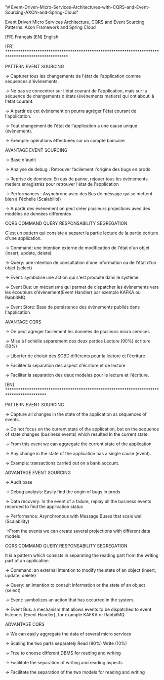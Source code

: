 "# Event-Driven-Micro-Services-Architectures-with-CQRS-and-Event-Sourcing-AXON-and-Spring-Cloud" 

Event Driven Micro Services Architecture, CQRS and Event Sourcing Patterns: Axon Framework and Spring Cloud

[FR] Français
[EN] English

 [FR] ****************************************************************************************************
 
 PATTERN EVENT SOURCING

-> Capturer tous les changements de l'état de l'application comme séquences d'évènements.

-> Ne pas se concentrer sur l'état courant de l'application, mais sur la séquence de changements d'états (évènements metiers) qui ont abouti à l'état courant.

-> A partir de cet évènement on pourra agréger l'état courant de l'application.

-> Tout changement de l'état de l'application a une cause unique (évènement).

-> Exemple: opérations éffectuées sur un compte bancaire.

AVANTAGE EVENT SOURCING

-> Base d'audit

-> Analyse de debug : Retrouver facilement l'origine des bugs en prods

-> Reprise de données: En cas de panne, réjouer tous les évènements metiers enregistrés pour retrouver l'état de l'application

-> Performances : Asynchrone avec des Bus de méssage qui se mettent bien à l'échelle (Scalabilité)

-> A partir des évènement on peut créer plusieurs projections avec des modèles de données differentes

CQRS COMMAND QUERY RESPONSABILITY SEGREGATION

C'est un pattern qui consiste à separer la partie lecture de la partie écriture d'une application.

-> Command: une intention externe de modification de l'état d'un objet (insert, update, delete)

-> Query: une intention de consultation d'une information ou de l'état d'un objet (select)

-> Event: symbolise une action qui s'est produite dans le système.

-> Event Bus: un mécanisme qui permet de dispatcher les évènements vers les écouteurs d'évènement(Event Handler) par exemple KAFKA ou RabbitMQ

-> Event Store: Base de persistance des évènements publiés dans l'application

AVANTAGE CQRS

-> On peut agreger facilement les données de plusieurs micro services

-> Mise à l'échèlle séparement des deux parties Lecture (90%) écriture (10%)

-> Liberter de choisir des SGBD différents pour la lecture et l'écriture

-> Faciliter la séparation des aspect d'écriture et de lecture

-> Faciliter la separation des deux modeles pour le lecture et l'écriture.




[EN] ******************************************************************************************

PATTERN EVENT SOURCING

-> Capture all changes in the state of the application as sequences of events.

-> Do not focus on the current state of the application, but on the sequence of state changes (business events) which resulted in the current state.

-> From this event we can aggregate the current state of the application.

-> Any change in the state of the application has a single cause (event).

-> Example: transactions carried out on a bank account.

ADVANTAGE EVENT SOURCING

-> Audit base

-> Debug analysis: Easily find the origin of bugs in prods

-> Data recovery: In the event of a failure, replay all the business events recorded to find the application status

-> Performance: Asynchronous with Message Buses that scale well (Scalability)

->From the events we can create several projections with different data models

CQRS COMMAND QUERY RESPONSABILITY SEGREGATION

It is a pattern which consists in separating the reading part from the writing part of an application.

-> Command: an external intention to modify the state of an object (insert, update, delete)

-> Query: an intention to consult information or the state of an object (select)

-> Event: symbolizes an action that has occurred in the system.

-> Event Bus: a mechanism that allows events to be dispatched to event listeners (Event Handler), for example KAFKA or RabbitMQ

ADVANTAGE CQRS

-> We can easily aggregate the data of several micro services

-> Scaling the two parts separately Read (90%) Write (10%)

-> Free to choose different DBMS for reading and writing

-> Facilitate the separation of writing and reading aspects

-> Facilitate the separation of the two models for reading and writing











